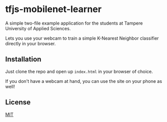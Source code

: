 # tfjs-mobilenet-learner

A simple two-file example application for the students at Tampere University of Applied Sciences. 

Lets you use your webcam to train a simple K-Nearest Neighbor classifier directly in your browser.

## Installation

Just clone the repo and open up `index.html` in your browser of choice. 

If you don't have a webcam at hand, you can use the site on your phone as well! 



## License
[MIT](https://choosealicense.com/licenses/mit/)